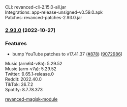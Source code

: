 CLI: revanced-cli-2.15.0-all.jar  
Integrations: app-release-unsigned-v0.59.0.apk  
Patches: revanced-patches-2.93.0.jar  

### [2.93.0](https://github.com/revanced/revanced-patches/compare/v2.92.3...v2.93.0) (2022-10-27)
### Features
* bump YouTube patches to v17.41.37 ([#878](https://github.com/revanced/revanced-patches/issues/878)) ([9072986](https://github.com/revanced/revanced-patches/commit/9072986f99e624386ff51c7eeb1d65158bd9249a))

  
Music (arm64-v8a): 5.29.52  
Music (arm-v7a): 5.29.52  
Twitter: 9.65.1-release.0  
Reddit: 2022.40.0  
TikTok: 26.7.2  
Spotify: 8.7.78.373  

[revanced-magisk-module](https://github.com/j-hc/revanced-magisk-module)  
